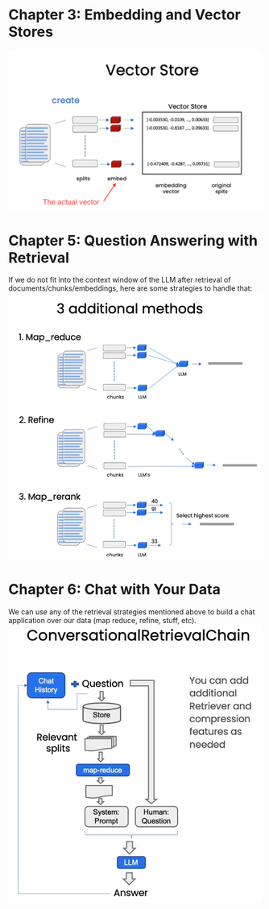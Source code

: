 # Chapter 3: Embedding and Vector Stores
![alt text](./images/image.png)

# Chapter 5: Question Answering with Retrieval
If we do not fit into the context window of the LLM after retrieval of documents/chunks/embeddings, here are some strategies to handle that:
![alt text](./images/image1.png)

# Chapter 6: Chat with Your Data
We can use any of the retrieval strategies mentioned above to build a chat application over our data (map reduce, refine, stuff, etc).
![alt text](./images/image2.png)